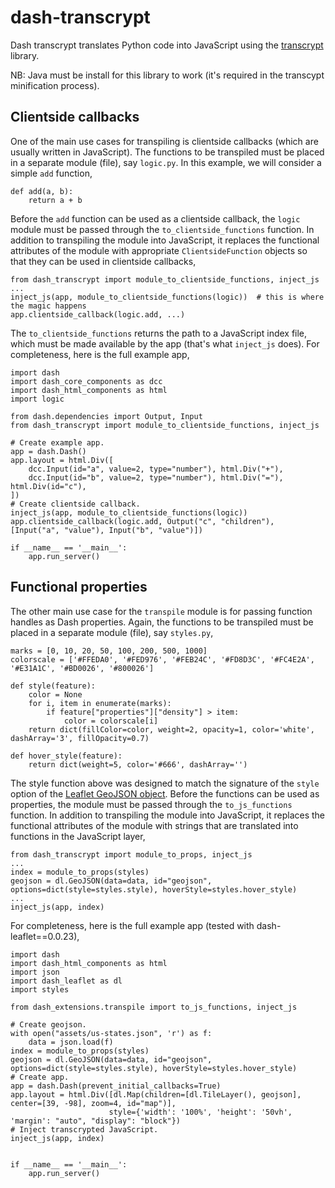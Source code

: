 # dash-transcrypt

Dash transcrypt translates Python code into JavaScript using the [transcrypt](https://www.transcrypt.org/) library. 

NB: Java must be install for this library to work (it's required in the transcypt minification process). 

## Clientside callbacks

One of the main use cases for transpiling is clientside callbacks (which are usually written in JavaScript). The functions to be transpiled must be placed in a separate module (file), say `logic.py`. In this example, we will consider a simple `add` function,

    def add(a, b):
        return a + b
        
Before the `add` function can be used as a clientside callback, the `logic` module must be passed through the `to_clientside_functions` function. In addition to transpiling the module into JavaScript, it replaces the functional attributes of the module with appropriate `ClientsideFunction` objects so that they can be used in clientside callbacks,

    from dash_transcrypt import module_to_clientside_functions, inject_js
    ...
    inject_js(app, module_to_clientside_functions(logic))  # this is where the magic happens
    app.clientside_callback(logic.add, ...)

The `to_clientside_functions` returns the path to a JavaScript index file, which must be made available by the app (that's what `inject_js` does). For completeness, here is the full example app,

    import dash
    import dash_core_components as dcc
    import dash_html_components as html
    import logic
    
    from dash.dependencies import Output, Input
    from dash_transcrypt import module_to_clientside_functions, inject_js
    
    # Create example app.
    app = dash.Dash()
    app.layout = html.Div([
        dcc.Input(id="a", value=2, type="number"), html.Div("+"),
        dcc.Input(id="b", value=2, type="number"), html.Div("="), html.Div(id="c"),
    ])
    # Create clientside callback.
    inject_js(app, module_to_clientside_functions(logic))
    app.clientside_callback(logic.add, Output("c", "children"), [Input("a", "value"), Input("b", "value")])
    
    if __name__ == '__main__':
        app.run_server()

## Functional properties

The other main use case for the `transpile` module is for passing function handles as Dash properties. Again, the functions to be transpiled must be placed in a separate module (file), say `styles.py`,
 
    marks = [0, 10, 20, 50, 100, 200, 500, 1000]
    colorscale = ['#FFEDA0', '#FED976', '#FEB24C', '#FD8D3C', '#FC4E2A', '#E31A1C', '#BD0026', '#800026']
    
    def style(feature):
        color = None
        for i, item in enumerate(marks):
            if feature["properties"]["density"] > item:
                color = colorscale[i]
        return dict(fillColor=color, weight=2, opacity=1, color='white', dashArray='3', fillOpacity=0.7)
    
    def hover_style(feature):
        return dict(weight=5, color='#666', dashArray='')

The style function above was designed to match the signature of the `style` option of the [Leaflet GeoJSON object](https://leafletjs.com/reference-0.7.7.html#geojson-style). Before the functions can be used as properties, the module must be passed through the `to_js_functions` function. In addition to transpiling the module into JavaScript, it replaces the functional attributes of the module with strings that are translated into functions in the JavaScript layer,

    from dash_transcrypt import module_to_props, inject_js
    ...
    index = module_to_props(styles) 
    geojson = dl.GeoJSON(data=data, id="geojson", options=dict(style=styles.style), hoverStyle=styles.hover_style)
    ...
    inject_js(app, index)

For completeness, here is the full example app (tested with dash-leaflet==0.0.23),

    import dash
    import dash_html_components as html
    import json
    import dash_leaflet as dl
    import styles
    
    from dash_extensions.transpile import to_js_functions, inject_js
    
    # Create geojson.
    with open("assets/us-states.json", 'r') as f:
        data = json.load(f)
    index = module_to_props(styles) 
    geojson = dl.GeoJSON(data=data, id="geojson", options=dict(style=styles.style), hoverStyle=styles.hover_style)
    # Create app.
    app = dash.Dash(prevent_initial_callbacks=True)
    app.layout = html.Div([dl.Map(children=[dl.TileLayer(), geojson], center=[39, -98], zoom=4, id="map")],
                          style={'width': '100%', 'height': '50vh', 'margin': "auto", "display": "block"})
    # Inject transcrypted JavaScript.
    inject_js(app, index)
    
    
    if __name__ == '__main__':
        app.run_server()
